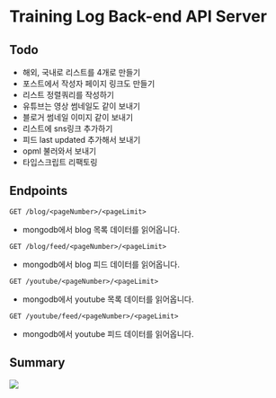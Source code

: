# Training Log Back-end API Server

## Todo

- 해외, 국내로 리스트를 4개로 만들기
- 포스트에서 작성자 페이지 링크도 만들기
- 리스트 정렬쿼리를 작성하기
- 유튜브는 영상 썸네일도 같이 보내기
- 블로거 썸네일 이미지 같이 보내기
- 리스트에 sns링크 추가하기
- 피드 last updated 추가해서 보내기
- opml 불러와서 보내기
- 타입스크립트 리팩토링

## Endpoints

`GET /blog/<pageNumber>/<pageLimit>`

- mongodb에서 blog 목록 데이터를 읽어옵니다.

`GET /blog/feed/<pageNumber>/<pageLimit>`

- mongodb에서 blog 피드 데이터를 읽어옵니다.

`GET /youtube/<pageNumber>/<pageLimit>`

- mongodb에서 youtube 목록 데이터를 읽어옵니다.

`GET /youtube/feed/<pageNumber>/<pageLimit>`

- mongodb에서 youtube 피드 데이터를 읽어옵니다.

## Summary

![](https://res.cloudinary.com/yangeok/image/upload/v1554888938/11.jpg)
